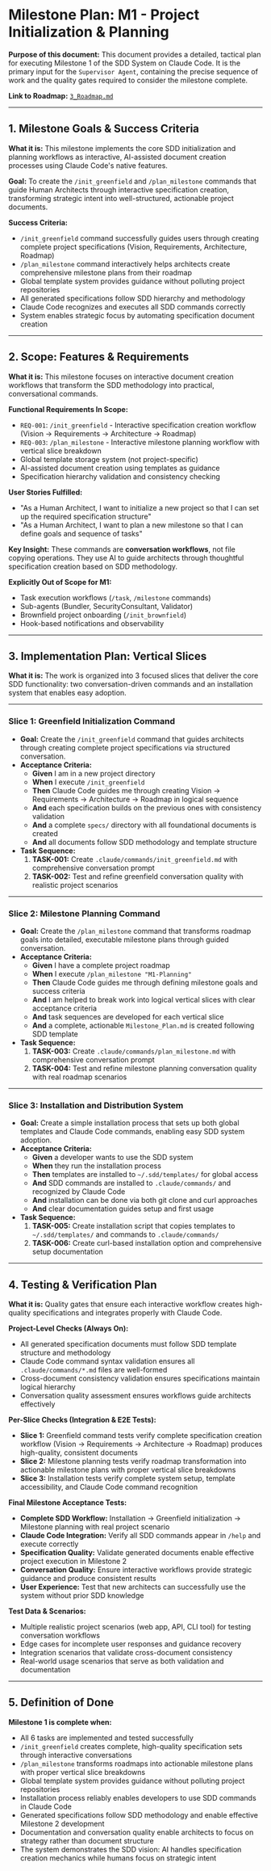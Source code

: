 # Milestone Plan: M1 - Project Initialization & Planning

**Purpose of this document:** This document provides a detailed, tactical plan for executing Milestone 1 of the SDD System on Claude Code. It is the primary input for the `Supervisor Agent`, containing the precise sequence of work and the quality gates required to consider the milestone complete.

**Link to Roadmap:** [`3_Roadmap.md`](3_Roadmap.md)

---

## 1. Milestone Goals & Success Criteria

**What it is:** This milestone implements the core SDD initialization and planning workflows as interactive, AI-assisted document creation processes using Claude Code's native features.

**Goal:** To create the `/init_greenfield` and `/plan_milestone` commands that guide Human Architects through interactive specification creation, transforming strategic intent into well-structured, actionable project documents.

**Success Criteria:**

* `/init_greenfield` command successfully guides users through creating complete project specifications (Vision, Requirements, Architecture, Roadmap)
* `/plan_milestone` command interactively helps architects create comprehensive milestone plans from their roadmap
* Global template system provides guidance without polluting project repositories
* All generated specifications follow SDD hierarchy and methodology
* Claude Code recognizes and executes all SDD commands correctly
* System enables strategic focus by automating specification document creation

---

## 2. Scope: Features & Requirements

**What it is:** This milestone focuses on interactive document creation workflows that transform the SDD methodology into practical, conversational commands.

**Functional Requirements In Scope:**

* `REQ-001`: `/init_greenfield` - Interactive specification creation workflow (Vision → Requirements → Architecture → Roadmap)
* `REQ-003`: `/plan_milestone` - Interactive milestone planning workflow with vertical slice breakdown
* Global template storage system (not project-specific)
* AI-assisted document creation using templates as guidance
* Specification hierarchy validation and consistency checking

**User Stories Fulfilled:**

* "As a Human Architect, I want to initialize a new project so that I can set up the required specification structure"
* "As a Human Architect, I want to plan a new milestone so that I can define goals and sequence of tasks"

**Key Insight:** These commands are **conversation workflows**, not file copying operations. They use AI to guide architects through thoughtful specification creation based on SDD methodology.

**Explicitly Out of Scope for M1:**

* Task execution workflows (`/task`, `/milestone` commands)
* Sub-agents (Bundler, SecurityConsultant, Validator)
* Brownfield project onboarding (`/init_brownfield`) 
* Hook-based notifications and observability

---

## 3. Implementation Plan: Vertical Slices

**What it is:** The work is organized into 3 focused slices that deliver the core SDD functionality: two conversation-driven commands and an installation system that enables easy adoption.

---

### **Slice 1: Greenfield Initialization Command**

* **Goal:** Create the `/init_greenfield` command that guides architects through creating complete project specifications via structured conversation.
* **Acceptance Criteria:**
  * **Given** I am in a new project directory
  * **When** I execute `/init_greenfield`
  * **Then** Claude Code guides me through creating Vision → Requirements → Architecture → Roadmap in logical sequence
  * **And** each specification builds on the previous ones with consistency validation
  * **And** a complete `specs/` directory with all foundational documents is created
  * **And** all documents follow SDD methodology and template structure
* **Task Sequence:**
    1. **TASK-001:** Create `.claude/commands/init_greenfield.md` with comprehensive conversation prompt
    2. **TASK-002:** Test and refine greenfield conversation quality with realistic project scenarios

---

### **Slice 2: Milestone Planning Command**

* **Goal:** Create the `/plan_milestone` command that transforms roadmap goals into detailed, executable milestone plans through guided conversation.
* **Acceptance Criteria:**
  * **Given** I have a complete project roadmap
  * **When** I execute `/plan_milestone "M1-Planning"`
  * **Then** Claude Code guides me through defining milestone goals and success criteria
  * **And** I am helped to break work into logical vertical slices with clear acceptance criteria
  * **And** task sequences are developed for each vertical slice
  * **And** a complete, actionable `Milestone_Plan.md` is created following SDD template
* **Task Sequence:**
    1. **TASK-003:** Create `.claude/commands/plan_milestone.md` with comprehensive conversation prompt
    2. **TASK-004:** Test and refine milestone planning conversation quality with real roadmap scenarios

---

### **Slice 3: Installation and Distribution System**

* **Goal:** Create a simple installation process that sets up both global templates and Claude Code commands, enabling easy SDD system adoption.
* **Acceptance Criteria:**
  * **Given** a developer wants to use the SDD system
  * **When** they run the installation process
  * **Then** templates are installed to `~/.sdd/templates/` for global access
  * **And** SDD commands are installed to `.claude/commands/` and recognized by Claude Code
  * **And** installation can be done via both git clone and curl approaches
  * **And** clear documentation guides setup and first usage
* **Task Sequence:**
    1. **TASK-005:** Create installation script that copies templates to `~/.sdd/templates/` and commands to `.claude/commands/`
    2. **TASK-006:** Create curl-based installation option and comprehensive setup documentation

---

## 4. Testing & Verification Plan

**What it is:** Quality gates that ensure each interactive workflow creates high-quality specifications and integrates properly with Claude Code.

**Project-Level Checks (Always On):**

* All generated specification documents must follow SDD template structure and methodology
* Claude Code command syntax validation ensures all `.claude/commands/*.md` files are well-formed
* Cross-document consistency validation ensures specifications maintain logical hierarchy
* Conversation quality assessment ensures workflows guide architects effectively

**Per-Slice Checks (Integration & E2E Tests):**

* **Slice 1:** Greenfield command tests verify complete specification creation workflow (Vision → Requirements → Architecture → Roadmap) produces high-quality, consistent documents
* **Slice 2:** Milestone planning tests verify roadmap transformation into actionable milestone plans with proper vertical slice breakdowns
* **Slice 3:** Installation tests verify complete system setup, template accessibility, and Claude Code command recognition

**Final Milestone Acceptance Tests:**

* **Complete SDD Workflow:** Installation → Greenfield initialization → Milestone planning with real project scenario
* **Claude Code Integration:** Verify all SDD commands appear in `/help` and execute correctly
* **Specification Quality:** Validate generated documents enable effective project execution in Milestone 2
* **Conversation Quality:** Ensure interactive workflows provide strategic guidance and produce consistent results
* **User Experience:** Test that new architects can successfully use the system without prior SDD knowledge

**Test Data & Scenarios:**

* Multiple realistic project scenarios (web app, API, CLI tool) for testing conversation workflows
* Edge cases for incomplete user responses and guidance recovery
* Integration scenarios that validate cross-document consistency
* Real-world usage scenarios that serve as both validation and documentation

---

## 5. Definition of Done

**Milestone 1 is complete when:**

* All 6 tasks are implemented and tested successfully
* `/init_greenfield` creates complete, high-quality specification sets through interactive conversations
* `/plan_milestone` transforms roadmaps into actionable milestone plans with proper vertical slice breakdowns
* Global template system provides guidance without polluting project repositories
* Installation process reliably enables developers to use SDD commands in Claude Code
* Generated specifications follow SDD methodology and enable effective Milestone 2 development
* Documentation and conversation quality enable architects to focus on strategy rather than document structure
* The system demonstrates the SDD vision: AI handles specification creation mechanics while humans focus on strategic intent